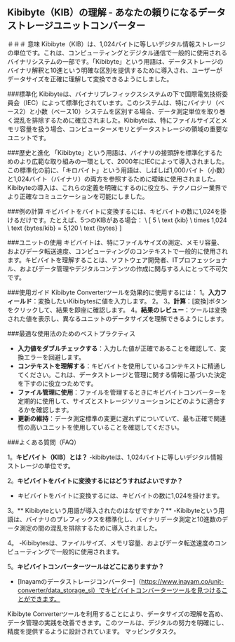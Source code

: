 ## Kibibyte（KIB）の理解 - あなたの頼りになるデータストレージユニットコンバーター

＃＃＃ 意味
Kibibyte（KIB）は、1,024バイトに等しいデジタル情報ストレージの単位です。これは、コンピューティングとデジタル通信で一般的に使用されるバイナリシステムの一部です。「Kibibyte」という用語は、データストレージのバイナリ解釈と10進という明確な区別を提供するために導入され、ユーザーがデータサイズを正確に理解して変換できるようにしました。

###標準化
Kibibyteは、バイナリプレフィックスシステムの下で国際電気技術委員会（IEC）によって標準化されています。このシステムは、特にバイナリ（ベース2）と小数（ベース10）システムを区別する場合、データ測定単位を取り巻く混乱を排除するために確立されました。Kibibyteは、特にファイルサイズとメモリ容量を扱う場合、コンピューターメモリとデータストレージの領域の重要なユニットです。

###歴史と進化
「Kibibyte」という用語は、バイナリの接頭辞を標準化するためのより広範な取り組みの一環として、2000年にIECによって導入されました。この標準化の前に、「キロバイト」という用語は、しばしば1,000バイト（小数）と1,024バイト（バイナリ）の両方を参照するために曖昧に使用されました。Kibibyteの導入は、これらの定義を明確にするのに役立ち、テクノロジー業界でより正確なコミュニケーションを可能にしました。

###例の計算
キビバイトをバイトに変換するには、キビバイトの数に1,024を掛けるだけです。たとえば、5つのKIBがある場合：
\ [
5 \ text {kib} \ times 1,024 \ text {bytes/kib} = 5,120 \ text {bytes}
\]

###ユニットの使用
キビバイトは、特にファイルサイズの測定、メモリ容量、およびデータ転送速度、コンピューティングのコンテキストで一般的に使用されます。キビバイトを理解することは、ソフトウェア開発者、ITプロフェッショナル、およびデータ管理やデジタルコンテンツの作成に関与する人にとって不可欠です。

###使用ガイド
Kibibyte Converterツールを効果的に使用するには：
1。**入力フィールド**：変換したいKibibytesに値を入力します。
2。
3。**計算**：[変換]ボタンをクリックして、結果を即座に確認します。
4。**結果のレビュー**：ツールは変換された値を表示し、異なるユニットのデータサイズを理解できるようにします。

###最適な使用法のためのベストプラクティス
-  **入力値をダブルチェックする**：入力した値が正確であることを確認して、変換エラーを回避します。
-  **コンテキストを理解する**：キビバイトを使用しているコンテキストに精通してください。これは、データストレージと管理に関する情報に基づいた決定を下すのに役立つためです。
-  **ファイル管理に使用**：ファイルを管理するときにキビバイトコンバーターを定期的に使用して、サイズとストレージソリューションにどのように適合するかを確認します。
-  **更新の維持**：データ測定標準の変更に遅れずについていて、最も正確で関連性の高いユニットを使用していることを確認してください。

###よくある質問（FAQ）

1。**キビバイト（KIB）とは？**
-kibibyteは、1,024バイトに等しいデジタル情報ストレージの単位です。

2。**キビバイトをバイトに変換するにはどうすればよいですか？**
- キビバイトをバイトに変換するには、キビバイトの数に1,024を掛けます。

3。** Kibibyteという用語が導入されたのはなぜですか？**
-Kibibyteという用語は、バイナリのプレフィックスを標準化し、バイナリデータ測定と10進数のデータ測定の間の混乱を排除するために導入されました。

4。
-Kibibytesは、ファイルサイズ、メモリ容量、およびデータ転送速度のコンピューティングで一般的に使用されます。

5。**キビバイトコンバーターツールはどこにありますか？**
-  [Inayamのデータストレージコンバーター]（https://www.inayam.co/unit-converter/data_storage_si）でキビバイトコンバーターツールを見つけることができます。

Kibibyte Converterツールを利用することにより、データサイズの理解を高め、データ管理の実践を改善できます。このツールは、デジタルの努力を明確にし、精度を提供するように設計されています。 マッピングタスク。